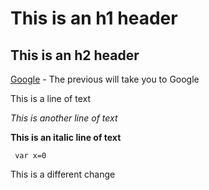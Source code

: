 # This is an h1 header #
## This is an h2 header ##

[Google](http://www.google.com) - The previous will take you to Google

This is a line of text

*This is another line of text*

**This is an italic line of text**

<code> var x=0 </code>

This is a different change